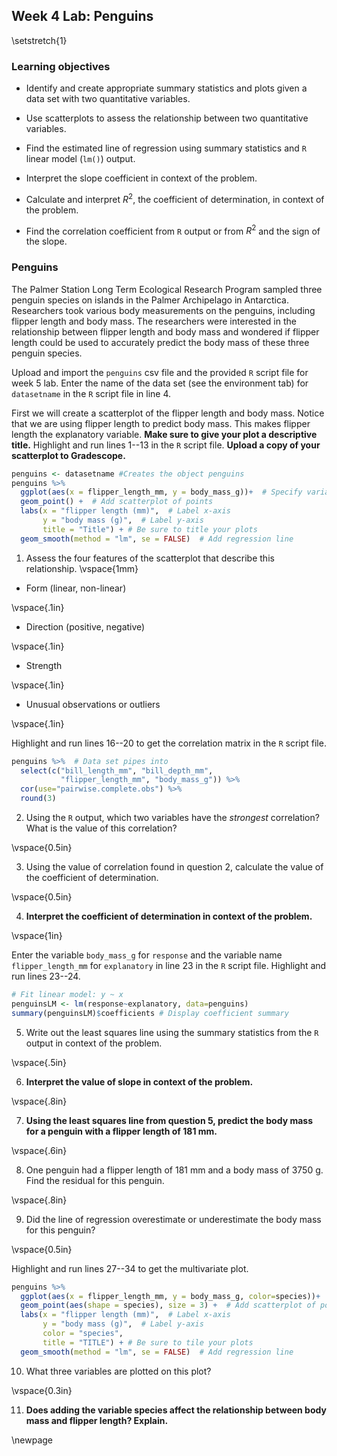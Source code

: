 ## Week 4 Lab:  Penguins

\setstretch{1}

### Learning objectives

* Identify and create appropriate summary statistics and plots
  given a data set with two quantitative variables.
  
* Use scatterplots to assess the relationship between two quantitative variables.

* Find the estimated line of regression using summary statistics and `R` linear model (`lm()`) output.

* Interpret the slope coefficient in context of the problem.

* Calculate and interpret $R^2$, the coefficient of determination, in context of the problem.

* Find the correlation coefficient from `R` output or from $R^2$ and the sign of the slope.

### Penguins

The Palmer Station Long Term Ecological Research Program sampled three penguin species on islands in the Palmer Archipelago in Antarctica. Researchers took various body measurements on the penguins, including flipper length and body mass. The researchers were interested in the relationship between flipper length and body mass and wondered if flipper length could be used to accurately predict the body mass of these three penguin species. 

Upload and import the `penguins` csv file and the provided `R` script file for week 5 lab. Enter the name of the data set (see the environment tab) for `datasetname` in the `R` script file in line 4.

First we will create a scatterplot of the flipper length and body mass.  Notice that we are using flipper length to predict body mass.  This makes flipper length the explanatory variable. **Make sure to give your plot a descriptive title.** Highlight and run lines 1--13 in the `R` script file.  **Upload a copy of your scatterplot to Gradescope.**


```r
penguins <- datasetname #Creates the object penguins
penguins %>%
  ggplot(aes(x = flipper_length_mm, y = body_mass_g))+  # Specify variables
  geom_point() +  # Add scatterplot of points
  labs(x = "flipper length (mm)",  # Label x-axis
       y = "body mass (g)",  # Label y-axis
       title = "Title") + # Be sure to title your plots
  geom_smooth(method = "lm", se = FALSE)  # Add regression line
```

1. Assess the four features of the scatterplot that describe this relationship.
\vspace{1mm}

* Form (linear, non-linear)

\vspace{.1in}

* Direction (positive, negative)

\vspace{.1in}

* Strength

\vspace{.1in}

* Unusual observations or outliers

\vspace{.1in}

Highlight and run lines 16--20 to get the correlation matrix in the `R` script file.


```r
penguins %>%  # Data set pipes into
  select(c("bill_length_mm", "bill_depth_mm", 
           "flipper_length_mm", "body_mass_g")) %>%
  cor(use="pairwise.complete.obs") %>%
  round(3)
```

2.  Using the `R` output, which two variables have the *strongest* correlation? What is the value of this correlation?

\vspace{0.5in}

3. Using the value of correlation found in question 2, calculate the value of the coefficient of determination.

\vspace{0.5in}

4. **Interpret the coefficient of determination in context of the problem.**

\vspace{1in}

Enter the variable `body_mass_g` for `response` and the variable name `flipper_length_mm` for `explanatory` in line 23 in the `R` script file.  Highlight and run lines 23--24.


```r
# Fit linear model: y ~ x
penguinsLM <- lm(response~explanatory, data=penguins)
summary(penguinsLM)$coefficients # Display coefficient summary
```

5.  Write out the least squares line using the summary statistics from the `R` output in context of the problem.

\vspace{.5in}

6. **Interpret the value of slope in context of the problem.**

\vspace{.8in}

7. **Using the least squares line from question 5, predict the body mass for a penguin with a flipper length of 181 mm.**

\vspace{.6in}

8. One penguin had a flipper length of 181 mm and a body mass of 3750 g. Find the residual for this penguin.

\vspace{.8in}

9.  Did the line of regression overestimate or underestimate the body mass for this penguin?

\vspace{0.5in}

Highlight and run lines 27--34 to get the multivariate plot.


```r
penguins %>%
  ggplot(aes(x = flipper_length_mm, y = body_mass_g, color=species))+  # Specify variables
  geom_point(aes(shape = species), size = 3) +  # Add scatterplot of points
  labs(x = "flipper length (mm)",  # Label x-axis
       y = "body mass (g)",  # Label y-axis
       color = "species",
       title = "TITLE") + # Be sure to tile your plots
  geom_smooth(method = "lm", se = FALSE)  # Add regression line
```

10.  What three variables are plotted on this plot?

\vspace{0.3in}


11. **Does adding the variable species affect the relationship between body mass and flipper length? Explain.**

\newpage

